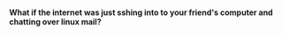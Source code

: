 #### What if the internet was just sshing into to your friend's computer and chatting over linux mail?
